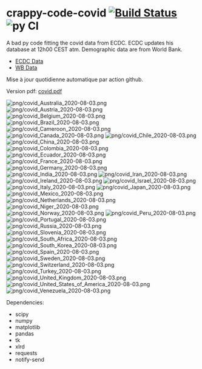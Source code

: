 # crappy-code-covid [![Build Status](https://cloud.drone.io/api/badges/a-lemonnier/crappy-code-covid/status.svg)](https://cloud.drone.io/a-lemonnier/crappy-code-covid) ![py CI](https://github.com/a-lemonnier/crappy-code-covid/workflows/py%20CI/badge.svg)
 
A bad py code fitting the covid data from ECDC. ECDC updates his database at 12h00 CEST atm. Demographic data are from World Bank.
 
- [ECDC Data](https://www.ecdc.europa.eu/en/publications-data/download-todays-data-geographic-distribution-covid-19-cases-worldwide)
- [WB Data](https://data.worldbank.org/indicator/sp.pop.totl)
 
 
Mise à jour quotidienne automatique par action github.
 
Version pdf: [covid.pdf](https://github.com/a-lemonnier/crappy-code-covid/raw/master/covid.pdf)
 
![png/covid_Australia_2020-08-03.png](png/covid_Australia_2020-08-03.png)
![png/covid_Austria_2020-08-03.png](png/covid_Austria_2020-08-03.png)
![png/covid_Belgium_2020-08-03.png](png/covid_Belgium_2020-08-03.png)
![png/covid_Brazil_2020-08-03.png](png/covid_Brazil_2020-08-03.png)
![png/covid_Cameroon_2020-08-03.png](png/covid_Cameroon_2020-08-03.png)
![png/covid_Canada_2020-08-03.png](png/covid_Canada_2020-08-03.png)
![png/covid_Chile_2020-08-03.png](png/covid_Chile_2020-08-03.png)
![png/covid_China_2020-08-03.png](png/covid_China_2020-08-03.png)
![png/covid_Colombia_2020-08-03.png](png/covid_Colombia_2020-08-03.png)
![png/covid_Ecuador_2020-08-03.png](png/covid_Ecuador_2020-08-03.png)
![png/covid_France_2020-08-03.png](png/covid_France_2020-08-03.png)
![png/covid_Germany_2020-08-03.png](png/covid_Germany_2020-08-03.png)
![png/covid_India_2020-08-03.png](png/covid_India_2020-08-03.png)
![png/covid_Iran_2020-08-03.png](png/covid_Iran_2020-08-03.png)
![png/covid_Ireland_2020-08-03.png](png/covid_Ireland_2020-08-03.png)
![png/covid_Israel_2020-08-03.png](png/covid_Israel_2020-08-03.png)
![png/covid_Italy_2020-08-03.png](png/covid_Italy_2020-08-03.png)
![png/covid_Japan_2020-08-03.png](png/covid_Japan_2020-08-03.png)
![png/covid_Mexico_2020-08-03.png](png/covid_Mexico_2020-08-03.png)
![png/covid_Netherlands_2020-08-03.png](png/covid_Netherlands_2020-08-03.png)
![png/covid_Niger_2020-08-03.png](png/covid_Niger_2020-08-03.png)
![png/covid_Norway_2020-08-03.png](png/covid_Norway_2020-08-03.png)
![png/covid_Peru_2020-08-03.png](png/covid_Peru_2020-08-03.png)
![png/covid_Portugal_2020-08-03.png](png/covid_Portugal_2020-08-03.png)
![png/covid_Russia_2020-08-03.png](png/covid_Russia_2020-08-03.png)
![png/covid_Slovenia_2020-08-03.png](png/covid_Slovenia_2020-08-03.png)
![png/covid_South_Africa_2020-08-03.png](png/covid_South_Africa_2020-08-03.png)
![png/covid_South_Korea_2020-08-03.png](png/covid_South_Korea_2020-08-03.png)
![png/covid_Spain_2020-08-03.png](png/covid_Spain_2020-08-03.png)
![png/covid_Sweden_2020-08-03.png](png/covid_Sweden_2020-08-03.png)
![png/covid_Switzerland_2020-08-03.png](png/covid_Switzerland_2020-08-03.png)
![png/covid_Turkey_2020-08-03.png](png/covid_Turkey_2020-08-03.png)
![png/covid_United_Kingdom_2020-08-03.png](png/covid_United_Kingdom_2020-08-03.png)
![png/covid_United_States_of_America_2020-08-03.png](png/covid_United_States_of_America_2020-08-03.png)
![png/covid_Venezuela_2020-08-03.png](png/covid_Venezuela_2020-08-03.png)
 
Dependencies:
- scipy
- numpy
- matplotlib
- pandas
- tk
- xlrd
- requests
- notify-send
